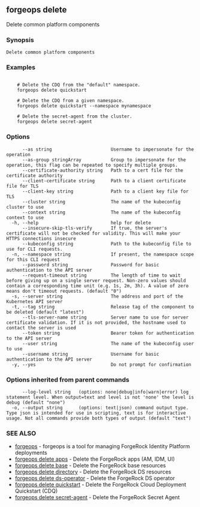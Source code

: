 ## forgeops delete

Delete common platform components

### Synopsis


    Delete common platform components

### Examples

```

    # Delete the CDQ from the "default" namespace.
    forgeops delete quickstart
    
    # Delete the CDQ from a given namespace.
    forgeops delete quickstart --namespace mynamespace
    
    # Delete the secret-agent from the cluster.
    forgeops delete secret-agent
```

### Options

```
      --as string                      Username to impersonate for the operation
      --as-group stringArray           Group to impersonate for the operation, this flag can be repeated to specify multiple groups.
      --certificate-authority string   Path to a cert file for the certificate authority
      --client-certificate string      Path to a client certificate file for TLS
      --client-key string              Path to a client key file for TLS
      --cluster string                 The name of the kubeconfig cluster to use
      --context string                 The name of the kubeconfig context to use
  -h, --help                           help for delete
      --insecure-skip-tls-verify       If true, the server's certificate will not be checked for validity. This will make your HTTPS connections insecure
      --kubeconfig string              Path to the kubeconfig file to use for CLI requests.
  -n, --namespace string               If present, the namespace scope for this CLI request
      --password string                Password for basic authentication to the API server
      --request-timeout string         The length of time to wait before giving up on a single server request. Non-zero values should contain a corresponding time unit (e.g. 1s, 2m, 3h). A value of zero means don't timeout requests. (default "0")
  -s, --server string                  The address and port of the Kubernetes API server
  -t, --tag string                     Release tag of the component to be deleted (default "latest")
      --tls-server-name string         Server name to use for server certificate validation. If it is not provided, the hostname used to contact the server is used
      --token string                   Bearer token for authentication to the API server
      --user string                    The name of the kubeconfig user to use
      --username string                Username for basic authentication to the API server
  -y, --yes                            Do not prompt for confirmation
```

### Options inherited from parent commands

```
      --log-level string   (options: none|debug|info|warn|error) log statement level. When output=text and level is not 'none' the level is debug (default "none")
  -o, --output string      (options: text|json) command output type. Type json is intended for use in scripting, text is for interactive usage. Not all commands provide both types of output (default "text")
```

### SEE ALSO

* [forgeops](forgeops.md)	 - forgeops is a tool for managing ForgeRock Identity Platform deployments
* [forgeops delete apps](forgeops_delete_apps.md)	 - Delete the ForgeRock apps (AM, IDM, UI)
* [forgeops delete base](forgeops_delete_base.md)	 - Delete the ForgeRock base resources
* [forgeops delete directory](forgeops_delete_directory.md)	 - Delete the ForgeRock DS resources
* [forgeops delete ds-operator](forgeops_delete_ds-operator.md)	 - Delete the ForgeRock DS operator
* [forgeops delete quickstart](forgeops_delete_quickstart.md)	 - Delete the ForgeRock Cloud Deployment Quickstart (CDQ)
* [forgeops delete secret-agent](forgeops_delete_secret-agent.md)	 - Delete the ForgeRock Secret Agent

